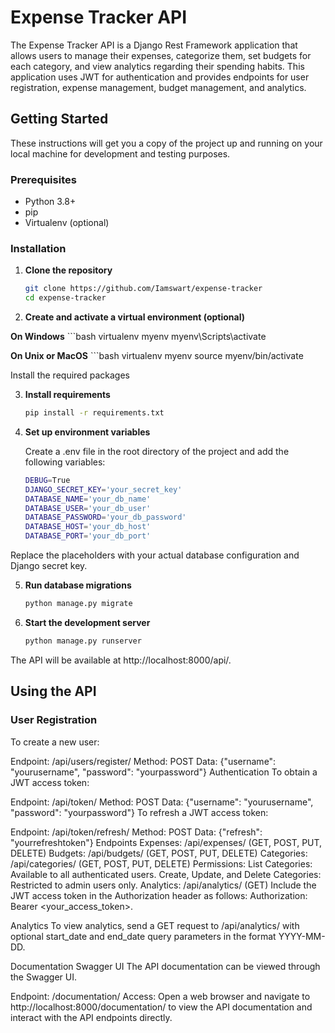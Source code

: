 # Expense Tracker API

The Expense Tracker API is a Django Rest Framework application that allows users to manage their expenses, categorize them, set budgets for each category, and view analytics regarding their spending habits. This application uses JWT for authentication and provides endpoints for user registration, expense management, budget management, and analytics.

## Getting Started

These instructions will get you a copy of the project up and running on your local machine for development and testing purposes.

### Prerequisites

- Python 3.8+
- pip
- Virtualenv (optional)

### Installation

1. **Clone the repository**
   ```bash
   git clone https://github.com/Iamswart/expense-tracker
   cd expense-tracker

2. **Create and activate a virtual environment (optional)**

 **On Windows**
    ```bash
    virtualenv myenv
    myenv\Scripts\activate

  **On Unix or MacOS**
    ```bash
    virtualenv myenv
    source myenv/bin/activate

Install the required packages

3. **Install requirements**
    ```bash
    pip install -r requirements.txt

4. **Set up environment variables**

    Create a .env file in the root directory of the project and add the following variables:

    ```bash
    DEBUG=True
    DJANGO_SECRET_KEY='your_secret_key'
    DATABASE_NAME='your_db_name'
    DATABASE_USER='your_db_user'
    DATABASE_PASSWORD='your_db_password'
    DATABASE_HOST='your_db_host'
    DATABASE_PORT='your_db_port'

Replace the placeholders with your actual database configuration and Django secret key.

5. **Run database migrations**
    ```bash
    python manage.py migrate

6. **Start the development server**
    ```bash
    python manage.py runserver
The API will be available at http://localhost:8000/api/.

## Using the API

### User Registration

To create a new user:

Endpoint: /api/users/register/
Method: POST
Data: {"username": "yourusername", "password": "yourpassword"}
Authentication
To obtain a JWT access token:

Endpoint: /api/token/
Method: POST
Data: {"username": "yourusername", "password": "yourpassword"}
To refresh a JWT access token:

Endpoint: /api/token/refresh/
Method: POST
Data: {"refresh": "yourrefreshtoken"}
Endpoints
Expenses: /api/expenses/ (GET, POST, PUT, DELETE)
Budgets: /api/budgets/ (GET, POST, PUT, DELETE)
Categories: /api/categories/ (GET, POST, PUT, DELETE)
Permissions:
List Categories: Available to all authenticated users.
Create, Update, and Delete Categories: Restricted to admin users only.
Analytics: /api/analytics/ (GET)
Include the JWT access token in the Authorization header as follows: Authorization: Bearer <your_access_token>.

Analytics
To view analytics, send a GET request to /api/analytics/ with optional start_date and end_date query parameters in the format YYYY-MM-DD.

Documentation
Swagger UI
The API documentation can be viewed through the Swagger UI.

Endpoint: /documentation/
Access: Open a web browser and navigate to http://localhost:8000/documentation/ to view the API documentation and interact with the API endpoints directly.